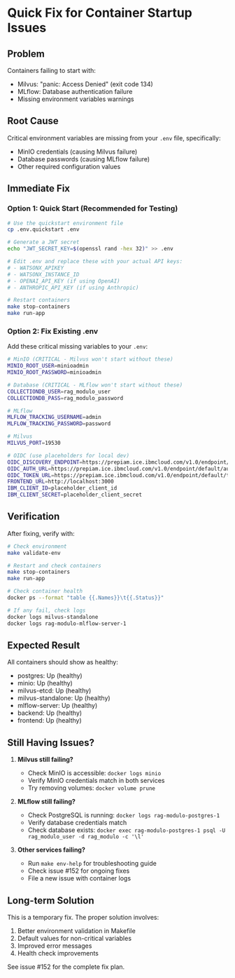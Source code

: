 # Quick Fix for Container Startup Issues

## Problem
Containers failing to start with:
- Milvus: "panic: Access Denied" (exit code 134)
- MLflow: Database authentication failure
- Missing environment variables warnings

## Root Cause
Critical environment variables are missing from your `.env` file, specifically:
- MinIO credentials (causing Milvus failure)
- Database passwords (causing MLflow failure)
- Other required configuration values

## Immediate Fix

### Option 1: Quick Start (Recommended for Testing)
```bash
# Use the quickstart environment file
cp .env.quickstart .env

# Generate a JWT secret
echo "JWT_SECRET_KEY=$(openssl rand -hex 32)" >> .env

# Edit .env and replace these with your actual API keys:
# - WATSONX_APIKEY
# - WATSONX_INSTANCE_ID
# - OPENAI_API_KEY (if using OpenAI)
# - ANTHROPIC_API_KEY (if using Anthropic)

# Restart containers
make stop-containers
make run-app
```

### Option 2: Fix Existing .env
Add these critical missing variables to your `.env`:

```bash
# MinIO (CRITICAL - Milvus won't start without these)
MINIO_ROOT_USER=minioadmin
MINIO_ROOT_PASSWORD=minioadmin

# Database (CRITICAL - MLflow won't start without these)
COLLECTIONDB_USER=rag_modulo_user
COLLECTIONDB_PASS=rag_modulo_password

# MLflow
MLFLOW_TRACKING_USERNAME=admin
MLFLOW_TRACKING_PASSWORD=password

# Milvus
MILVUS_PORT=19530

# OIDC (use placeholders for local dev)
OIDC_DISCOVERY_ENDPOINT=https://prepiam.ice.ibmcloud.com/v1.0/endpoint/default/.well-known/openid-configuration
OIDC_AUTH_URL=https://prepiam.ice.ibmcloud.com/v1.0/endpoint/default/authorize
OIDC_TOKEN_URL=https://prepiam.ice.ibmcloud.com/v1.0/endpoint/default/token
FRONTEND_URL=http://localhost:3000
IBM_CLIENT_ID=placeholder_client_id
IBM_CLIENT_SECRET=placeholder_client_secret
```

## Verification

After fixing, verify with:

```bash
# Check environment
make validate-env

# Restart and check containers
make stop-containers
make run-app

# Check container health
docker ps --format "table {{.Names}}\t{{.Status}}"

# If any fail, check logs
docker logs milvus-standalone
docker logs rag-modulo-mlflow-server-1
```

## Expected Result

All containers should show as healthy:
- postgres: Up (healthy)
- minio: Up (healthy)
- milvus-etcd: Up (healthy)
- milvus-standalone: Up (healthy)
- mlflow-server: Up (healthy)
- backend: Up (healthy)
- frontend: Up (healthy)

## Still Having Issues?

1. **Milvus still failing?**
   - Check MinIO is accessible: `docker logs minio`
   - Verify MinIO credentials match in both services
   - Try removing volumes: `docker volume prune`

2. **MLflow still failing?**
   - Check PostgreSQL is running: `docker logs rag-modulo-postgres-1`
   - Verify database credentials match
   - Check database exists: `docker exec rag-modulo-postgres-1 psql -U rag_modulo_user -d rag_modulo -c '\l'`

3. **Other services failing?**
   - Run `make env-help` for troubleshooting guide
   - Check issue #152 for ongoing fixes
   - File a new issue with container logs

## Long-term Solution

This is a temporary fix. The proper solution involves:
1. Better environment validation in Makefile
2. Default values for non-critical variables
3. Improved error messages
4. Health check improvements

See issue #152 for the complete fix plan.

